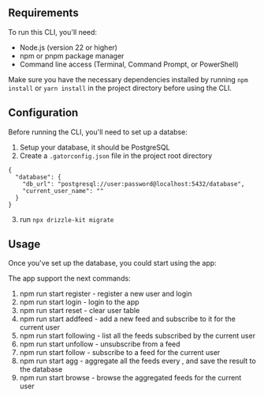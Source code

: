 ## Requirements

To run this CLI, you'll need:

- Node.js (version 22 or higher)
- npm or pnpm package manager
- Command line access (Terminal, Command Prompt, or PowerShell)

Make sure you have the necessary dependencies installed by running `npm install` or `yarn install` in the project directory before using the CLI.

## Configuration

Before running the CLI, you'll need to set up a databse:

1. Setup your database, it should be PostgreSQL
2. Create a `.gatorconfig.json` file in the project root directory
```
{
  "database": {
    "db_url": "postgresql://user:password@localhost:5432/database",
    "current_user_name": ""
  }
}
```
3. run `npx drizzle-kit migrate`

## Usage

Once you've set up the database, you could start using the app:


The app support the next commands:
1. npm run start register <username> - register a new user and login
2. npm run start login <username> - login to the app
3. npm run start reset - clear user table
4. npm run start addfeed <feed name> <url> - add a new feed and subscribe to it for the current user
5. npm run start following - list all the feeds subscribed by the current user
6. npm run start unfollow <url> - unsubscribe from a feed
7. npm run start follow <url> - subscribe to a feed for the current user
8. npm run start agg <time>- aggregate all the feeds every <time>, and save the result to the database
9. npm run start browse <limit> - browse the aggregated feeds for the current user
